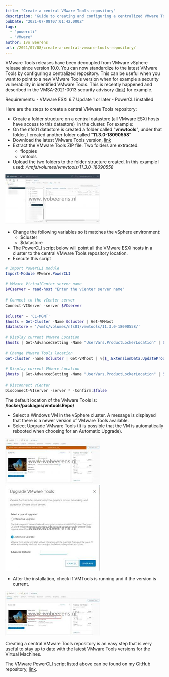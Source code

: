 ```yaml
---
title: "Create a central VMware Tools repository"
description: "Guide to creating and configuring a centralized VMware Tools repository for standardized updates."
pubDate: "2021-07-08T07:01:42.000Z"
tags: 
  - "powercli"
  - "VMware"
author: Ivo Beerens
url: /2021/07/08/create-a-central-vmware-tools-repository/
---
```


VMware Tools releases have been decoupled from VMware vSphere release since version 10.0. You can now standardize to the latest VMware Tools by configuring a centralized repository. This can be useful when you want to point to a new VMware Tools version when for example a security vulnerability in identified VMware Tools. This is recently happened and described in the VMSA-2021-0013 security advisory ([link](https://www.vmware.com/security/advisories/VMSA-2021-0013.html)) for example.

Requirements:
    - VMware ESXi 6.7 Update 1 or later
    - PowerCLI installed

Here are the steps to create a central VMware Tools repository:
- Create a folder structure on a central datastore (all VMware ESXi hosts have access to this datastore)  in the cluster. For example:
- On the nfs01 datastore is created a folder called "**vmwtools**", under that folder, I created another folder called "**11.3.0-18090558**"
- Download the latest VMware Tools version, [link](https://www.VMware.com/go/tools)
- Extract the VMware Tools ZIP file. Two folders are extracted:
    -   floppies
    -   vmtools
- Upload the two folders to the folder structure created. In this example I used: */vmfs/volumes/vmwtools/11.3.0-18090558*

[![](images/1-300x158.jpg)](images/1.jpg)

- Change the following variables so it matches the vSphere environment:
    - $cluster
    - $datastore
- The PowerCLI script below will point all the VMware ESXi hosts in a cluster to the central VMware Tools repository location.
- Execute this script

```powershell
# Import PowerCLI module
Import-Module VMware.PowerCLI
 
# VMware VirtualCenter server name 
$VCserver = read-host "Enter the vCenter server name"
 
# Connect to the vCenter server 
Connect-VIServer -server $VCserver
 
$cluster = 'CL-MGNT'
$hosts = Get-Cluster -Name $cluster | Get-VMHost
$datastore = '/vmfs/volumes/nfs01/vmwtools/11.3.0-18090558/'
 
# Display current VMware Location
$hosts | Get-AdvancedSetting -Name "UserVars.ProductLockerLocation" | Select-Object Entity,Value
 
# Change VMware Tools location 
Get-cluster -name $cluster | Get-VMhost | %{$_.ExtensionData.UpdateProductLockerLocation($datastore)}  
 
# Display current VMware Location
$hosts | Get-AdvancedSetting -Name "UserVars.ProductLockerLocation" | Select-Object Entity,Value
 
# Disconnect vCenter 
Disconnect-VIserver -server * -Confirm:$false
```

The default location of the VMware Tools is: **/locker/packages/vmtoolsRepo/**
- Select a Windows VM in the vSphere cluster. A message is displayed that there is a newer version of VMware Tools available.
- Select Upgrade VMware Tools (It is possible that the VM is automatically rebooted when choosing for an Automatic Upgrade).

[![](images/2-300x146.jpg)](images/2.jpg)[![](images/3-300x272.jpg)](https://www.ivobeerens.nl/wp-content/uploads/2021/07/3.jpg)

- After the installation, check if VMTools is running and if the version is current.

[![](images/4-300x141.jpg)](images/4.jpg)

Creating a central VMware Tools repository is an easy step that is very useful to stay up to date with the latest VMware Tools versions for the Virtual Machines.

The VMware PowerCLI script listed above can be found on my GitHub repository, [link](https://github.com/ibeerens/PowerCLI/blob/master/set-loc-vmwtools.ps1).